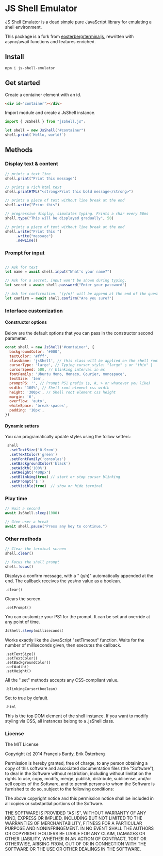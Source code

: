 JS Shell Emulator
==========

JS Shell Emulator is a dead simple pure JavaScript library for emulating a shell environment.

This package is a fork from [eosterberg/terminaljs](https://github.com/eosterberg/terminaljs), rewritten with async/await functions and features enriched.

## Install

`npm i js-shell-emulator`

## Get started

Create a container element with an id.
```html
<div id="container"></div>
```

Import module and create a JsShell instance.
```js
import { JsShell } from "jsShell.js";

let shell = new JsShell("#container")
shell.print(`Hello, world!`)
```

## Methods

### Display text & content

```js
// prints a text line
shell.print("Print this message")

// prints a rich html text
shell.printHTML("<strong>Print this bold message</strong>")

// prints a piece of text without line break at the end
shell.write("Print this")

// progressive display, simulates typing. Prints a char every 50ms 
shell.type("This will be displayed gradually", 50)

// prints a piece of text without line break at the end
shell.write("Print this ")
     .write("message")
     .newLine()
```

### Prompt for input

```js

// Ask for text
let name = await shell.input("What's your name?")

// Ask for a secret, input won't be shown during typing.
let secret = await shell.password("Enter your password")

// Ask for confirmation. "(y/n)" will be append at the end of the question. 
let confirm = await shell.confirm("Are you sure?")
```

### Interface customization

#### Constructor options
Below are the default options that you can pass in the constructor second parameter. 
```js
const shell = new JsShell('#container', {
  backgroundColor: '#000',
  textColor: '#fff',
  className: 'jsShell', // this class will be applied on the shell root element.
  cursorType: 'large', // Typing cursor style: "large" ▯ or "thin" |
  cursorSpeed: 500, // blinking interval in ms
  fontFamily: 'Ubuntu Mono, Monaco, Courier, monospace',
  textSize: '1em',
  promptPS: '', // Prompt PS1 prefix ($, #, > or whatever you like) 
  width: '100%', // Shell root element css width
  height: '300px', // Shell root element css height
  margin: '0',
  overflow: 'auto', 
  whiteSpace: 'break-spaces', 
  padding: '10px', 
})
```

#### Dynamic setters
 You can programatically update styles using the follow setters:

```js
 shell
  .setTextSize('0.9rem')
  .setTextColor('green')
  .setFontFamily('consolas')
  .setBackgroundColor('black')
  .setWidth('100%')
  .setHeight('400px')
  .setBlinking(true) // start or stop cursor blinking
  .setPrompt('$ ')   
  .setVisible(true)  // show or hide terminal
```

### Play time

```js
// Wait a second
await JsShell.sleep(1000)

// Give user a break
await shell.pause("Press any key to continue.")
```


### Other methods

```js
// Clear the terminal screen
shell.clear()

// Focus the shell prompt
shell.focus()
```
Displays a confirm message, with a " (y/n)" automatically appended at the end. The callback receives the yes/no value as
a boolean.

    .clear()

Clears the screen.

    .setPrompt()

You can customize your PS1 for the prompt. It can be set and override at any point of time.

```js
JsShell.sleep(milliseconds)
```

Works exactly like the JavaScript "setTimeout" function. Waits for the number of milliseconds given, then executes the
callback.

    .setTextSize()
    .setTextColor()
    .setBackgroundColor()
    .setWidth()
    .setHeight()

All the ".set" methods accepts any CSS-compliant value.

    .blinkingCursor(boolean)

Set to true by default.

    .html

This is the top DOM element of the shell instance. If you want to modify styling via CSS, all instances belong to a
.jsShell class.

### License

The MIT License

Copyright (c) 2014 François Burdy, Erik Österberg

Permission is hereby granted, free of charge, to any person obtaining a copy
of this software and associated documentation files (the "Software"), to deal
in the Software without restriction, including without limitation the rights
to use, copy, modify, merge, publish, distribute, sublicense, and/or sell
copies of the Software, and to permit persons to whom the Software is
furnished to do so, subject to the following conditions:

The above copyright notice and this permission notice shall be included in all
copies or substantial portions of the Software.

THE SOFTWARE IS PROVIDED "AS IS", WITHOUT WARRANTY OF ANY KIND, EXPRESS OR
IMPLIED, INCLUDING BUT NOT LIMITED TO THE WARRANTIES OF MERCHANTABILITY,
FITNESS FOR A PARTICULAR PURPOSE AND NONINFRINGEMENT. IN NO EVENT SHALL THE
AUTHORS OR COPYRIGHT HOLDERS BE LIABLE FOR ANY CLAIM, DAMAGES OR OTHER
LIABILITY, WHETHER IN AN ACTION OF CONTRACT, TORT OR OTHERWISE, ARISING FROM,
OUT OF OR IN CONNECTION WITH THE SOFTWARE OR THE USE OR OTHER DEALINGS IN THE
SOFTWARE.
